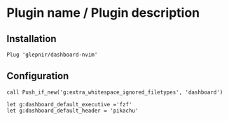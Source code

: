 # Plugin name / Plugin description

## Installation

```vim
Plug 'glepnir/dashboard-nvim'
```

## Configuration

```vim
call Push_if_new('g:extra_whitespace_ignored_filetypes', 'dashboard')

let g:dashboard_default_executive ='fzf'
let g:dashboard_default_header = 'pikachu'
```


